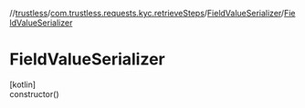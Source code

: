 //[trustless](../../../index.md)/[com.trustless.requests.kyc.retrieveSteps](../index.md)/[FieldValueSerializer](index.md)/[FieldValueSerializer](-field-value-serializer.md)

# FieldValueSerializer

[kotlin]\
constructor()
